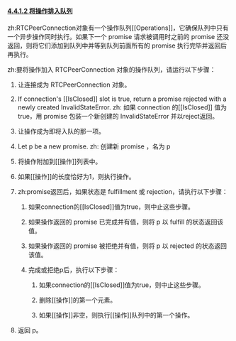 #### [4.4.1.2 将操作排入队列](http://w3c.github.io/webrtc-pc/#enqueue-an-operation)

zh:RTCPeerConnection对象有一个操作队列[[Operations]]，它确保队列中只有一个异步操作同时执行。如果下一个 promise 请求被调用时之前的 promise 还没返回，则将它们添加到队列中并等到队列前面所有的 promise 执行完毕并返回后再执行。

zh:要将操作加入 RTCPeerConnection 对象的操作队列，请运行以下步骤：

1. 让连接成为 RTCPeerConnection 对象。

2. If connection's [[IsClosed]] slot is true, return a promise rejected with a newly created InvalidStateError. 
zh: 如果 connection 的[[IsClosed]] 值为true，用 promise 包装一个新创建的 InvalidStateError 并以reject返回。

3. 让操作成为即将入队的那一项。

4. Let p be a new promise. 
zh: 创建新 promise ，名为 p

5.  将操作附加到[[操作]]列表中。

6. 如果[[操作]]的长度恰好为1，则执行操作。

7. zh:promise返回后，如果状态是 fulfillment 或 rejection，请执行以下步骤：

	1. 如果connection的[[IsClosed]]值为true，则中止这些步骤。

	2. 如果操作返回的 promise 已完成并有值，则将 p 以 fulfill 的状态返回该值。

	3. 如果操作返回的 promise 被拒绝并有值，则将 p 以 rejected 的状态返回该值。

	4. 完成或拒绝p后，执行以下步骤：

		1. 如果connection的[[IsClosed]]值为true，则中止这些步骤。

		2. 删除[[操作]]的第一个元素。

		3. 如果[[操作]]非空，则执行[[操作]]队列中的第一个操作。


8.  返回 p。
